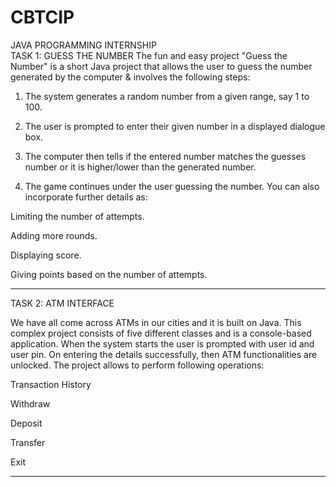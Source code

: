 # CBTCIP
JAVA PROGRAMMING INTERNSHIP  
TASK 1:
GUESS THE NUMBER
The fun and easy project "Guess the Number" is a short Java project that allows the user to guess the number generated by the computer & involves the following steps:



1. The system generates a random number from a given range, say 1 to 100. 

2. The user is prompted to enter their given number in a displayed dialogue box.

3. The computer then tells if the entered number matches the guesses number or it is     higher/lower than the generated number.

4. The game continues under the user guessing the number. You can also incorporate further details as:

Limiting the number of attempts.

Adding more rounds.

Displaying score.

Giving points based on the number of attempts.

**********************************************************************************************************************************************************************************************************************************************************************************************************************************************

TASK 2:
ATM INTERFACE

We have all come across ATMs in our cities and it is built on Java. This complex project consists of five different classes and is a console-based application. When the system starts the user is prompted with user id and user pin. On entering the details successfully, then ATM functionalities are unlocked. The project allows to perform following operations:

Transaction History

Withdraw

Deposit

Transfer

Exit


**********************************************************************************************************************************************************************************************************************************************************************************************************************************************
